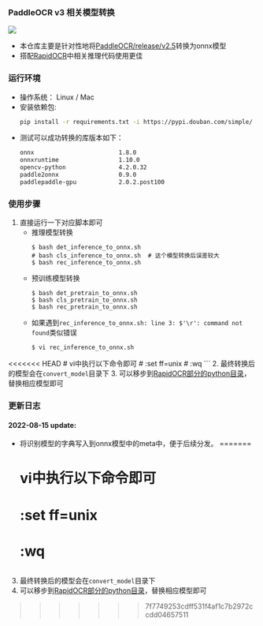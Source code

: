### PaddleOCR v3 相关模型转换
<p align="left">
    <a href="https://aistudio.baidu.com/aistudio/projectdetail/3974957?_=1652277622041&shared=1"><img src="https://img.shields.io/badge/PP-Open in AI Studio-blue.svg"></a>
</p>

- 本仓库主要是针对性地将[PaddleOCR/release/v2.5](https://github.com/PaddlePaddle/PaddleOCR/blob/release/2.5/doc/doc_ch/models_list.md)转换为onnx模型
- 搭配[RapidOCR](https://github.com/RapidAI/RapidOCR)中相关推理代码使用更佳

### 运行环境
- 操作系统： Linux / Mac
- 安装依赖包:
    ```bash
    pip install -r requirements.txt -i https://pypi.douban.com/simple/
    ```
- 测试可以成功转换的库版本如下：
  ```txt
  onnx                        1.8.0
  onnxruntime                 1.10.0
  opencv-python               4.2.0.32
  paddle2onnx                 0.9.0
  paddlepaddle-gpu            2.0.2.post100
  ```

### 使用步骤
1. 直接运行一下对应脚本即可
    - 推理模型转换
        ```shell
        $ bash det_inference_to_onnx.sh
        # bash cls_inference_to_onnx.sh  # 这个模型转换后误差较大
        $ bash rec_inference_to_onnx.sh
        ```
    - 预训练模型转换
        ```shell
        $ bash det_pretrain_to_onnx.sh
        $ bash cls_pretrain_to_onnx.sh
        $ bash rec_pretrain_to_onnx.sh
        ```
    - 如果遇到`rec_inference_to_onnx.sh: line 3: $'\r': command not found`类似错误
        ```bash
        $ vi rec_inference_to_onnx.sh

<<<<<<< HEAD
        # vi中执行以下命令即可
        # :set ff=unix
        # :wq
        ```
2. 最终转换后的模型会在`convert_model`目录下
3. 可以移步到[RapidOCR部分的python目录](https://github.com/RapidAI/RapidOCR/tree/main/python/onnxruntime_infer)，替换相应模型即可

### 更新日志
#### 2022-08-15 update:
- 将识别模型的字典写入到onnx模型中的meta中，便于后续分发。
=======
    # vi中执行以下命令即可
    # :set ff=unix
    # :wq
    ```
3. 最终转换后的模型会在`convert_model`目录下
4. 可以移步到[RapidOCR部分的python目录](https://github.com/RapidAI/RapidOCR/tree/main/python/onnxruntime_infer)，替换相应模型即可
>>>>>>> 7f7749253cdff531f4af1c7b2972ccdd04657511
